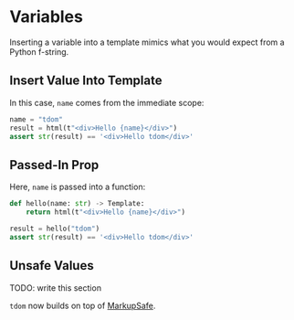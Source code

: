 # Variables

Inserting a variable into a template mimics what you would expect from a Python
f-string.

## Insert Value Into Template

In this case, `name` comes from the immediate scope:

<!-- invisible-code-block: python
from tdom import html
-->

```python
name = "tdom"
result = html(t"<div>Hello {name}</div>")
assert str(result) == '<div>Hello tdom</div>'
```

## Passed-In Prop

Here, `name` is passed into a function:

```python
def hello(name: str) -> Template:
    return html(t"<div>Hello {name}</div>")

result = hello("tdom")
assert str(result) == '<div>Hello tdom</div>'
```

## Unsafe Values

TODO: write this section

`tdom` now builds on top of
[MarkupSafe](https://markupsafe.palletsprojects.com/en/stable/).
